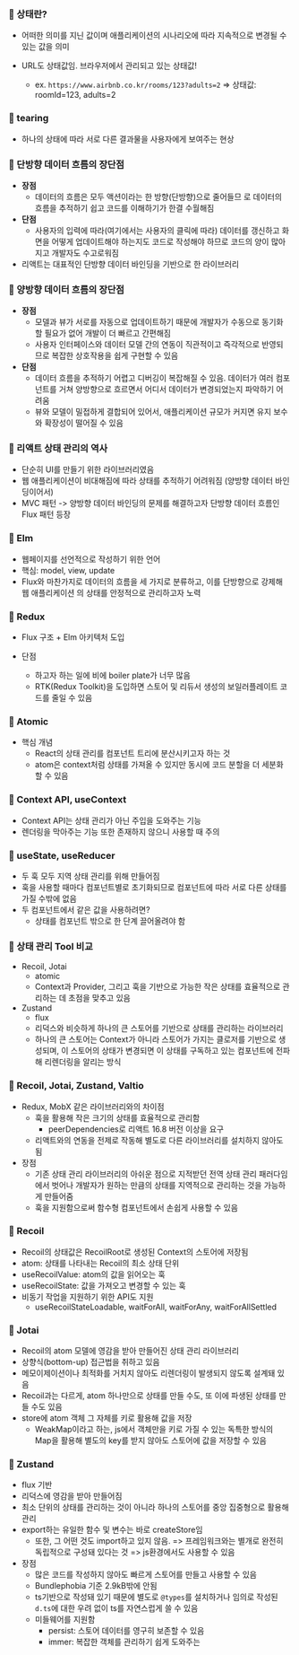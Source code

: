 ### 📍 상태란?

- 어떠한 의미를 지닌 값이며 애플리케이션의 시나리오에 따라 지속적으로 변경될 수 있는 값을 의미
- URL도 상태값임. 브라우저에서 관리되고 있는 상태값!

  - ex. `https://www.airbnb.co.kr/rooms/123?adults=2` => 상태값: roomId=123, adults=2

### 📍 tearing

- 하나의 상태에 따라 서로 다른 결과물을 사용자에게 보여주는 현상

### 🎁 단방향 데이터 흐름의 장단점

- **장점**
  - 데이터의 흐름은 모두 액션이라는 한 방향(단방향)으로 줄어들므 로 데이터의 흐름을 추적하기 쉽고 코드를 이해하기가 한결 수월해짐
- **단점**
  - 사용자의 입력에 따라(여기에서는 사용자의 클릭에 따라) 데이터를 갱신하고 화면을 어떻게 업데이트해야 하는지도 코드로 작성해야 하므로 코드의 양이 많아지고 개발자도 수고로워짐
- 리액트는 대표적인 단방향 데이터 바인딩을 기반으로 한 라이브러리

### 🎁 양방향 데이터 흐름의 장단점

- **장점**
  - 모델과 뷰가 서로를 자동으로 업데이트하기 때문에 개발자가 수동으로 동기화할 필요가 없어 개발이 더 빠르고 간편해짐
  - 사용자 인터페이스와 데이터 모델 간의 연동이 직관적이고 즉각적으로 반영되므로 복잡한 상호작용을 쉽게 구현할 수 있음
- **단점**
  - 데이터 흐름을 추적하기 어렵고 디버깅이 복잡해질 수 있음. 데이터가 여러 컴포넌트를 거쳐 양방향으로 흐르면서 어디서 데이터가 변경되었는지 파악하기 어려움
  - 뷰와 모델이 밀접하게 결합되어 있어서, 애플리케이션 규모가 커지면 유지 보수와 확장성이 떨어질 수 있음

### 📍 리액트 상태 관리의 역사

- 단순히 UI를 만들기 위한 라이브러리였음
- 웹 애플리케이션이 비대해짐에 따라 상태를 추적하기 어려워짐 (양방향 데이터 바인딩이어서)
- MVC 패턴 -> 양방향 데이터 바인딩의 문제를 해결하고자 단방향 데이터 흐름인 Flux 패턴 등장

### 📍 Elm

- 웹페이지를 선언적으로 작성하기 위한 언어
- 핵심: model, view, update
- Flux와 마찬가지로 데이터의 흐름을 세 가지로 분류하고, 이를 단방향으로 강제해 웹 애플리케이션 의 상태를 안정적으로 관리하고자 노력

### 📍 Redux

- Flux 구조 + Elm 아키텍처 도입
- 단점

  - 하고자 하는 일에 비에 boiler plate가 너무 많음
  - RTK(Redux Toolkit)을 도입하면 스토어 및 리듀서 생성의 보일러플레이트 코드를 줄일 수 있음

### 📍 Atomic

- 핵심 개념
  - React의 상태 관리를 컴포넌트 트리에 분산시키고자 하는 것
  - atom은 context처럼 상태를 가져올 수 있지만 동시에 코드 분할을 더 세분화할 수 있음

### 📍 Context API, useContext

- Context API는 상태 관리가 아닌 주입을 도와주는 기능
- 렌더링을 막아주는 기능 또한 존재하지 않으니 사용할 때 주의

### 📍 useState, useReducer

- 두 훅 모두 지역 상태 관리를 위해 만들어짐
- 훅을 사용할 때마다 컴포넌트별로 초기화되므로 컴포넌트에 따라 서로 다른 상태를 가질 수밖에 없음
- 두 컴포넌트에서 같은 값을 사용하려면?
  - 상태를 컴포넌트 밖으로 한 단계 끌어올려야 함

### 📍 상태 관리 Tool 비교

- Recoil, Jotai
  - atomic
  - Context과 Provider, 그리고 훅을 기반으로 가능한 작은 상태를 효율적으로 관리하는 데 초점을 맞추고 있음
- Zustand
  - flux
  - 리덕스와 비슷하게 하나의 큰 스토어를 기반으로 상태를 관리하는 라이브러리
  - 하나의 큰 스토어는 Context가 아니라 스토어가 가지는 클로저를 기반으로 생성되며, 이 스토어의 상태가 변경되면 이 상태를 구독하고 있는 컴포넌트에 전파해 리렌더링을 알리는 방식

### 📍 Recoil, Jotai, Zustand, Valtio

- Redux, MobX 같은 라이브러리와의 차이점
  - 훅을 활용해 작은 크기의 상태를 효율적으로 관리함
    - peerDependencies로 리액트 16.8 버전 이상을 요구
  - 리액트와의 연동을 전제로 작동해 별도로 다른 라이브러리를 설치하지 않아도 됨
- 장점
  - 기존 상태 관리 라이브러리의 아쉬운 점으로 지적받던 전역 상태 관리 패러다임에서 벗어나 개발자가 원하는 만큼의 상태를 지역적으로 관리하는 것을 가능하게 만들어줌
  - 훅을 지원함으로써 함수형 컴포넌트에서 손쉽게 사용할 수 있음

### 📍 Recoil

- Recoil의 상태값은 RecoilRoot로 생성된 Context의 스토어에 저장됨
- atom: 상태를 나타내는 Recoil의 최소 상태 단위
- useRecoilValue: atom의 값을 읽어오는 훅
- useRecoilState: 값을 가져오고 변경할 수 있는 훅
- 비동기 작업을 지원하기 위한 API도 지원
  - useRecoilStateLoadable, waitForAll, waitForAny, waitForAllSettled

### 📍 Jotai

- Recoil의 atom 모델에 영감을 받아 만들어진 상태 관리 라이브러리
- 상향식(bottom-up) 접근법을 취하고 있음
- 메모이제이션이나 최적화를 거치지 않아도 리렌더링이 발생되지 않도록 설계돼 있음
- Recoil과는 다르게, atom 하나만으로 상태를 만들 수도, 또 이에 파생된 상태를 만들 수도 있음
- store에 atom 객체 그 자체를 키로 활용해 값을 저장
  - WeakMap이라고 하는, js에서 객체만을 키로 가질 수 있는 독특한 방식의 Map을 활용해 별도의 key를 받지 않아도 스토어에 값을 저장할 수 있음

### 📍 Zustand

- flux 기반
- 리덕스에 영감을 받아 만들어짐
- 최소 단위의 상태를 관리하는 것이 아니라 하나의 스토어를 중앙 집중형으로 활용해 관리
- export하는 유일한 함수 및 변수는 바로 createStore임
  - 또한, 그 어떤 것도 import하고 있지 않음. => 프레임워크와는 별개로 완전히 독립적으로 구성돼 있다는 것 => js환경에서도 사용할 수 있음
- 장점
  - 많은 코드를 작성하지 않아도 빠르게 스토어를 만들고 사용할 수 있음
  - Bundlephobia 기준 2.9kB밖에 안됨
  - ts기반으로 작성돼 있기 때문에 별도로 `@types`를 설치하거나 임의로 작성된 `d.ts`에 대한 우려 없이 ts를 자연스럽게 쓸 수 있음
  - 미들웨어를 지원함
    - persist: 스토어 데이터를 영구히 보존할 수 있음
    - immer: 복잡한 객체를 관리하기 쉽게 도와주는

